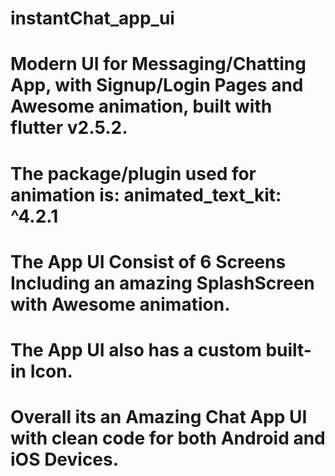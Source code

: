 # instantChat_app_ui

# Modern UI for Messaging/Chatting App, with Signup/Login Pages and Awesome animation, built with flutter v2.5.2.
# The package/plugin used for animation is:    animated_text_kit: ^4.2.1
# The App UI Consist of 6 Screens Including an amazing SplashScreen with Awesome animation.
# The App UI also has a custom built-in Icon.
# Overall its an Amazing Chat App UI with clean code for both Android and iOS Devices.


